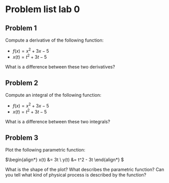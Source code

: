 # Problem list lab 0

## Problem 1

Compute a derivative of the following function:

- $f(x) = x^2 + 3x - 5$
- $x(t) = t^2 + 3t - 5$

What is a difference between these two derivatives?

## Problem 2

Compute an integral of the following function:

- $f(x) = x^2 + 3x - 5$
- $x(t) = t^2 + 3t - 5$

What is a difference between these two integrals?


## Problem 3

Plot the following parametric function:

$\begin{align*}
 x(t) &= 3t \\
 y(t) &= t^2 - 3t 
\end{align*} $

What is the shape of the plot? What describes the parametric function?
Can you tell what kind of physical process is described by the function?

